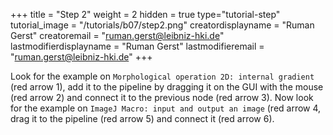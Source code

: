 +++
title = "Step 2"
weight = 2
hidden = true
type="tutorial-step"
tutorial_image = "/tutorials/b07/step2.png"
creatordisplayname = "Ruman Gerst"
creatoremail = "ruman.gerst@leibniz-hki.de"
lastmodifierdisplayname = "Ruman Gerst"
lastmodifieremail = "ruman.gerst@leibniz-hki.de"
+++

Look for the example on `Morphological operation 2D: internal gradient` (red arrow 1), add it to the pipeline by dragging it on the GUI with the mouse (red arrow 2) and connect it to the previous node (red arrow 3). Now look for the example on `ImageJ Macro: input and output an image` (red arrow 4, drag it to the pipeline (red arrow 5) and connect it (red arrow 6).